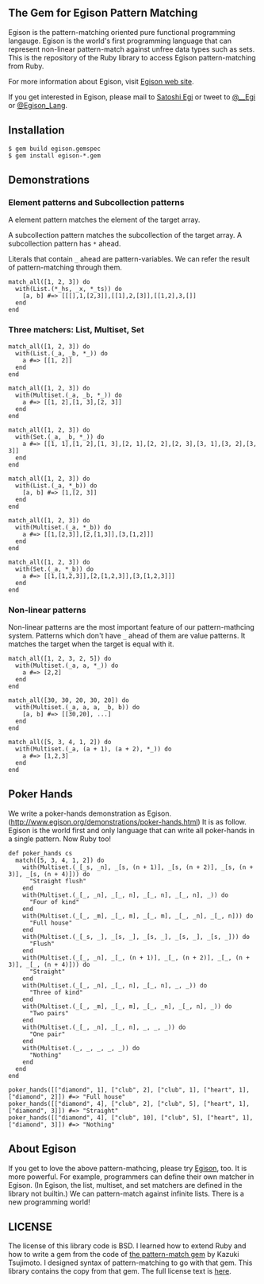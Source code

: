## The Gem for Egison Pattern Matching 

Egison is the pattern-matching oriented pure functional programming langauge.
Egison is the world's first programming language that can represent non-linear pattern-match against unfree data types such as sets.
This is the repository of the Ruby library to access Egison pattern-matching from Ruby.

For more information about Egison, visit [Egison web site](http://www.egison.org).

If you get interested in Egison, please mail to [Satoshi Egi](http://www.egison.org/~egi/) or tweet to [@__Egi](https://twitter.com/__Egi) or [@Egison_Lang](https://twitter.com/Egison_Lang).

## Installation

```
$ gem build egison.gemspec
$ gem install egison-*.gem
```

## Demonstrations

### Element patterns and Subcollection patterns

A element pattern matches the element of the target array.

A subcollection pattern matches the subcollection of the target array.
A subcollection pattern has `*` ahead.

Literals that contain `_` ahead are pattern-variables.
We can refer the result of pattern-matching through them.

```
match_all([1, 2, 3]) do
  with(List.(*_hs, _x, *_ts)) do
    [a, b] #=> [[[],1,[2,3]],[[1],2,[3]],[[1,2],3,[]]
  end
end
```

### Three matchers: List, Multiset, Set

```
match_all([1, 2, 3]) do
  with(List.(_a, _b, *_)) do
    a #=> [[1, 2]]
  end
end
```

```
match_all([1, 2, 3]) do
  with(Multiset.(_a, _b, *_)) do
    a #=> [[1, 2],[1, 3],[2, 3]]
  end
end
```

```
match_all([1, 2, 3]) do
  with(Set.(_a, _b, *_)) do
    a #=> [[1, 1],[1, 2],[1, 3],[2, 1],[2, 2],[2, 3],[3, 1],[3, 2],[3, 3]]
  end
end
```

```
match_all([1, 2, 3]) do
  with(List.(_a, *_b)) do
    [a, b] #=> [1,[2, 3]]
  end
end
```

```
match_all([1, 2, 3]) do
  with(Multiset.(_a, *_b)) do
    a #=> [[1,[2,3]],[2,[1,3]],[3,[1,2]]]
  end
end
```

```
match_all([1, 2, 3]) do
  with(Set.(_a, *_b)) do
    a #=> [[1,[1,2,3]],[2,[1,2,3]],[3,[1,2,3]]]
  end
end
```

### Non-linear patterns

Non-linear patterns are the most important feature of our pattern-mathcing system.
Patterns which don't have `_` ahead of them are value patterns.
It matches the target when the target is equal with it.

```
match_all([1, 2, 3, 2, 5]) do
  with(Multiset.(_a, a, *_)) do
    a #=> [2,2]
  end
end
```

```
match_all([30, 30, 20, 30, 20]) do
  with(Multiset.(_a, a, a, _b, b)) do
    [a, b] #=> [[30,20], ...]
  end
end
```

```
match_all([5, 3, 4, 1, 2]) do
  with(Multiset.(_a, (a + 1), (a + 2), *_)) do
    a #=> [1,2,3]
  end
end
```

## Poker Hands

We write a poker-hands demonstration as Egison. (http://www.egison.org/demonstrations/poker-hands.html)
It is as follow.
Egison is the world first and only language that can write all poker-hands in a single pattern.
Now Ruby too!

```
def poker_hands cs
  match([5, 3, 4, 1, 2]) do
    with(Multiset.(_[_s, _n], _[s, (n + 1)], _[s, (n + 2)], _[s, (n + 3)], _[s, (n + 4)])) do
      "Straight flush"
    end
    with(Multiset.(_[_, _n], _[_, n], _[_, n], _[_, n], _)) do
      "Four of kind"
    end
    with(Multiset.(_[_, _m], _[_, m], _[_, m], _[_, _n], _[_, n])) do
      "Full house"
    end
    with(Multiset.(_[_s, _], _[s, _], _[s, _], _[s, _], _[s, _])) do
      "Flush"
    end
    with(Multiset.(_[_, _n], _[_, (n + 1)], _[_, (n + 2)], _[_, (n + 3)], _[_, (n + 4)])) do
      "Straight"
    end
    with(Multiset.(_[_, _n], _[_, n], _[_, n], _, _)) do
      "Three of kind"
    end
    with(Multiset.(_[_, _m], _[_, m], _[_, _n], _[_, n], _)) do
      "Two pairs"
    end
    with(Multiset.(_[_, _n], _[_, n], _, _, _)) do
      "One pair"
    end
    with(Multiset.(_, _, _, _, _)) do
      "Nothing"
    end
  end
end

poker_hands([["diamond", 1], ["club", 2], ["club", 1], ["heart", 1], ["diamond", 2]]) #=> "Full house"
poker_hands([["diamond", 4], ["club", 2], ["club", 5], ["heart", 1], ["diamond", 3]]) #=> "Straight"
poker_hands([["diamond", 4], ["club", 10], ["club", 5], ["heart", 1], ["diamond", 3]]) #=> "Nothing"
```

## About Egison

If you get to love the above pattern-mathcing, please try [Egison](http://www.egison.org), too.
It is more powerful.
For example, programmers can define their own matcher in Egison.
(In Egison, the list, multiset, and set matchers are defined in the library not builtin.)
We can pattern-match against infinite lists.
There is a new programming world!

## LICENSE

The license of this library code is BSD.
I learned how to extend Ruby and how to write a gem from the code of [the pattern-match gem](https://github.com/k-tsj/pattern-match) by Kazuki Tsujimoto.
I designed syntax of pattern-matching to go with that gem.
This library contains the copy from that gem.
The full license text is [here](https://github.com/egisatoshi/egison-ruby/blob/master/LICENSE).
